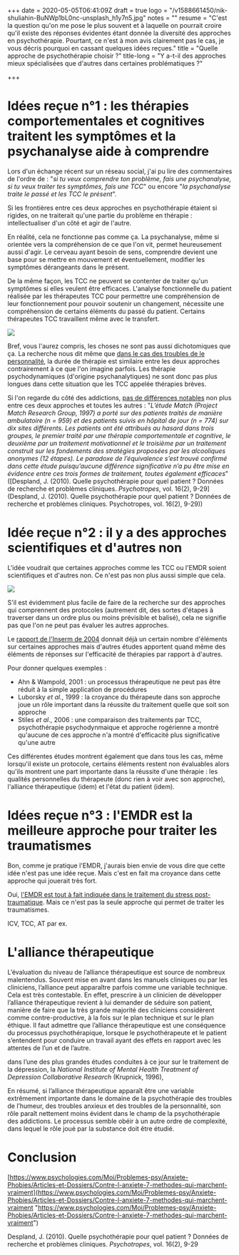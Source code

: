 +++
date = 2020-05-05T06:41:09Z
draft = true
logo = "/v1588661450/nik-shuliahin-BuNWp1bL0nc-unsplash_h1y7n5.jpg"
notes = ""
resume = "C'est la question qu'on me pose le plus souvent et à laquelle on pourrait croire qu'il existe des réponses évidentes étant donnée la diversité des approches en psychothérapie. Pourtant, ce n'est à mon avis clairement pas le cas, je vous décris pourquoi en cassant quelques idées reçues."
title = "Quelle approche de psychothérapie choisir ?"
title-long = "Y a-t-il des approches mieux spécialisées que d'autres dans certaines problématiques ?"

+++
# Idées reçue n°1 : les thérapies comportementales et cognitives traitent les symptômes et la psychanalyse aide à comprendre

Lors d'un échange récent sur un réseau social, j'ai pu lire des commentaires de l'ordre de  : "_si tu veux comprendre ton problème, fais une psychanalyse, si tu veux traiter tes symptômes, fais une TCC_" ou encore "_la psychanalyse traite le passé et les TCC le présent_".

Si les frontières entre ces deux approches en psychothérapie étaient si rigides, on ne traiterait qu'une partie du problème en thérapie : intellectualiser d'un côté et agir de l'autre.

En réalité, cela ne fonctionne pas comme ça. La psychanalyse, même si orientée vers la compréhension de ce que l'on vit, permet heureusement aussi d'agir. Le cerveau ayant besoin de sens, comprendre devient une base pour se mettre en mouvement et éventuellement, modifier les symptômes dérangeants dans le présent.

De la même façon, les TCC ne peuvent se contenter de traiter qu'un symptômes si elles veulent être efficaces. L'analyse fonctionnelle du patient réalisée par les thérapeutes TCC pour permettre une compréhension de leur fonctionnement pour pouvoir soutenir un changement, nécessite une compréhension de certains éléments du passé du patient. Certains thérapeutes TCC travaillent même avec le transfert.

![](https://res.cloudinary.com/catherinetardella/v1588665411/raquel-martinez-SQM0sS0htzw-unsplash_uze0of.jpg)

Bref, vous l'aurez compris, les choses ne sont pas aussi dichotomiques que ça. La recherche nous dit même que [dans le cas des troubles de le personnalité](https://www.cairn.info/revue-psychotropes-2010-2-page-9.htm), la durée de thérapie est  similaire entre les deux approches contrairement à ce que l'on imagine parfois. Les thérapie psychodynamiques (d'origine psychanalytiques) ne sont donc pas plus longues dans cette situation que les TCC appelée thérapies brèves.

Si l'on regarde du côté des addictions, [pas de différences notables](https://www.cairn.info/revue-psychotropes-2010-2-page-9.htm) non plus entre ces deux approches et toutes les autres : "_L’étude Match (Project Match Research Group, 1997) a porté sur des patients traités de manière ambulatoire (n = 959) et des patients suivis en hôpital de jour (n = 774) sur dix sites différents. Les patients ont été attribués au hasard dans trois groupes, le premier traité par une thérapie comportementale et cognitive, le deuxième par un traitement motivationnel et le troisième par un traitement construit sur les fondements des stratégies proposées par les alcooliques anonymes (12 étapes). Le paradoxe de l’équivalence s’est trouvé confirmé dans cette étude puisqu’aucune différence significative n’a pu être mise en évidence entre ces trois formes de traitement, toutes également efficaces_" ([Despland, J. (2010). Quelle psychothérapie pour quel patient ? Données de recherche et problèmes cliniques. _Psychotropes_, vol. 16(2), 9-29](Despland, J. (2010). Quelle psychothérapie pour quel patient ? Données de recherche et problèmes cliniques. Psychotropes, vol. 16(2), 9-29))

# Idée reçue n°2 : il y a des approches scientifiques et d'autres non

L'idée voudrait que certaines approches comme les TCC ou l'EMDR soient scientifiques et d'autres non. Ce n'est pas non plus aussi simple que cela.

![](https://res.cloudinary.com/catherinetardella/v1588666595/michael-longmire-L9EV3OogLh0-unsplash_sakuwf.jpg)

S'il est évidemment plus facile de faire de la recherche sur des approches qui comprennent des protocoles (autrement dit, des sortes d'étapes à traverser dans un ordre plus ou moins prévisible et balisé), cela ne signifie pas que l'on ne peut pas évaluer les autres approches.

Le [rapport de l'Inserm de 2004](http://www.ipubli.inserm.fr/bitstream/handle/10608/146/expcol_2004_psychotherapie.pdf?sequence=1) donnait déjà un certain nombre d'éléments sur certaines approches mais d'autres études apportent quand même des éléments de réponses sur l'efficacité de thérapies par rapport à d'autres.

Pour donner quelques exemples :

* Ahn & Wampold, 2001 : un processus thérapeutique ne peut pas être réduit à la simple application de procédures
* Luborsky _et al._, 1999 : la croyance du thérapeute dans son approche joue un rôle important dans la réussite du traitement quelle que soit son approche
* Stiles _et al_., 2006 : une comparaison des traitements par TCC, psychothérapie psychodynmaique et approche rogérienne a montré qu'aucune de ces approche n'a montré d'efficacité plus significative qu'une autre

Ces différentes études montrent également que dans tous les cas, même lorsqu'il existe un protocole, certains éléments restent non évaluables alors qu'ils montrent une part importante dans la réussite d'une thérapie : les qualités personnelles du thérapeute (donc rien à voir avec son approche), l'alliance thérapeutique (idem) et l'état du patient (idem).

# Idées reçue n°3 : l'EMDR est la meilleure approche pour traiter les traumatismes

Bon, comme je pratique l'EMDR, j'aurais bien envie de vous dire que cette idée n'est pas une idée reçue. Mais c'est en fait ma croyance dans cette approche qui jouerait très fort.

Oui, [l'EMDR est tout à fait indiquée dans le traitement du stress post-traumatique](https://www.instagram.com/p/B_Ucd6UBBLX/). Mais ce n'est pas la seule approche qui permet de traiter les traumatismes. 

ICV, TCC, AT par ex.

# L'alliance thérapeutique

L’évaluation du niveau de l’alliance thérapeutique est source de nombreux malentendus. Souvent mise en avant dans les manuels cliniques ou par les cliniciens, l’alliance peut apparaître parfois comme une variable technique. Cela est très contestable. En effet, prescrire à un clinicien de développer l’alliance thérapeutique revient à lui demander de séduire son patient, manière de faire que la très grande majorité des cliniciens considèrent comme contre-productive, à la fois sur le plan technique et sur le plan éthique. Il faut admettre que l’alliance thérapeutique est une conséquence du processus psychothérapique, lorsque le psychothérapeute et le patient s’entendent pour conduire un travail ayant des effets en rapport avec les attentes de l’un et de l’autre.

dans l’une des plus grandes études conduites à ce jour sur le traitement de la dépression, la _National Institute of Mental Health Treatment of Depression Collaborative Research_ (Krupnick, 1996),

En résumé, si l’alliance thérapeutique apparaît être une variable extrêmement importante dans le domaine de la psychothérapie des troubles de l’humeur, des troubles anxieux et des troubles de la personnalité, son rôle paraît nettement moins évident dans le champ de la psychothérapie des addictions. Le processus semble obéir à un autre ordre de complexité, dans lequel le rôle joué par la substance doit être étudié.

# Conclusion

[https://www.psychologies.com/Moi/Problemes-psy/Anxiete-Phobies/Articles-et-Dossiers/Contre-l-anxiete-7-methodes-qui-marchent-vraiment](https://www.psychologies.com/Moi/Problemes-psy/Anxiete-Phobies/Articles-et-Dossiers/Contre-l-anxiete-7-methodes-qui-marchent-vraiment "https://www.psychologies.com/Moi/Problemes-psy/Anxiete-Phobies/Articles-et-Dossiers/Contre-l-anxiete-7-methodes-qui-marchent-vraiment")

Despland, J. (2010). Quelle psychothérapie pour quel patient ? Données de recherche et problèmes cliniques. _Psychotropes_, vol. 16(2), 9-29